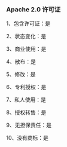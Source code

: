 ### Apache 2.0 许可证 

1、包含许可证：是

2、状态变化：是

3、商业使用：是

4、散布：是

5、修改：是

6、专利授权：是

7、私人使用：是

8、授权转售：是

9、无担保责任：是

10、没有商标：是